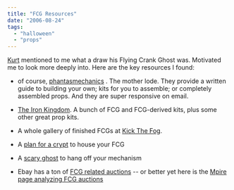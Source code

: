 ```yaml
---
title: "FCG Resources"
date: "2006-08-24"
tags: 
  - "halloween"
  - "props"
---
```


[Kurt](http://www.grimvisions.com "Kurt ") mentioned to me what a draw his Flying Crank Ghost was. Motivated me to look more deeply into. Here are the key resources I found:  
  

- of course, [phantasmechanics](http://www.phantasmechanics.com "phantasmechanics") . The mother lode. They provide a written guide to building your own; kits for you to assemble; or completely assembled props. And they are super responsive on email.
- [The Iron Kingdom](http://www.theironkingdom.com/ "The Iron Kingdom"). A bunch of FCG and FCG-derived kits, plus some other great prop kits.
- A whole gallery of finished FCGs at [Kick The Fog](http://www.kickthefog.com/fcg_guild.htm "Kick The Fog").  
    
- A [plan for a crypt](http://homepage.mac.com/nephilim/imagineerieing/2004/crypt.html "plan for a crypt") to house your FCG
- A [scary ghost](http://www.thehorrordome.com/HDPROPS/crank.htm "scary ghost") to hang off your mechanism
- Ebay has a ton of [FCG related auctions](http://search.ebay.com/search/search.dll?cgiurl=http%3A%2F%2Fcgi.ebay.com%2Fws%2F&fkr=1&from=R8&satitle=flying+crank+ghost&category0= "FCG related auctions") -- or better yet here is the [Mpire page analyzing FCG auctions](http://www.mpire.com/buyer/results.page?query=flying+crank+ghost+ "Mpire page analyzing FCG auctions")
